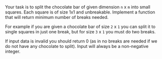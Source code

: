 Your task is to split the chocolate bar of given dimension `n` x `m` into small squares.
Each square is of size 1x1 and unbreakable.
Implement a function that will return minimum number of breaks needed.

For example if you are given a chocolate bar of size `2` x `1` you can split it to single squares in just one break, but for size `3` x `1` you must do two breaks.

If input data is invalid you should return 0 (as in no breaks are needed if we do not have any chocolate to split). Input will always be a non-negative integer.